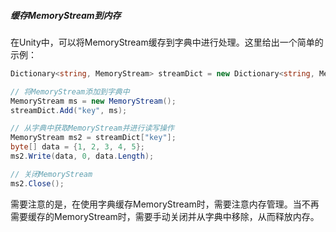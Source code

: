 ##### 缓存MemoryStream到内存

 在Unity中，可以将MemoryStream缓存到字典中进行处理。这里给出一个简单的示例：

  ```c#
Dictionary<string, MemoryStream> streamDict = new Dictionary<string, MemoryStream>();
  
// 将MemoryStream添加到字典中
MemoryStream ms = new MemoryStream();
streamDict.Add("key", ms);

// 从字典中获取MemoryStream并进行读写操作
MemoryStream ms2 = streamDict["key"];
byte[] data = {1, 2, 3, 4, 5};
ms2.Write(data, 0, data.Length);

// 关闭MemoryStream
ms2.Close();
  ```

  需要注意的是，在使用字典缓存MemoryStream时，需要注意内存管理。当不再需要缓存的MemoryStream时，需要手动关闭并从字典中移除，从而释放内存。

